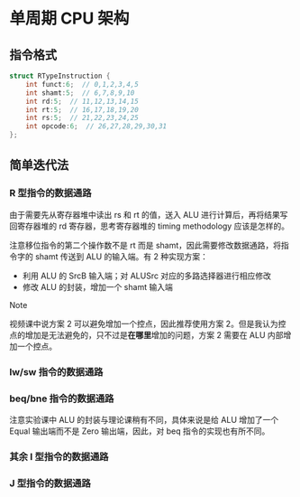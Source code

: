 # 单周期 CPU 架构

## 指令格式

```c
struct RTypeInstruction {
    int funct:6;  // 0,1,2,3,4,5
    int shamt:5;  // 6,7,8,9,10
    int rd:5;  // 11,12,13,14,15
    int rt:5;  // 16,17,18,19,20
    int rs:5;  // 21,22,23,24,25
    int opcode:6;  // 26,27,28,29,30,31
};
```

## 简单迭代法

### R 型指令的数据通路

由于需要先从寄存器堆中读出 rs 和 rt 的值，送入 ALU 进行计算后，再将结果写回寄存器堆的 rd 寄存器，思考寄存器堆的 timing methodology 应该是怎样的。

注意移位指令的第二个操作数不是 rt 而是 shamt，因此需要修改数据通路，将指令字的 shamt 传送到 ALU 的输入端。有 2 种实现方案：
* 利用 ALU 的 SrcB 输入端；对 ALUSrc 对应的多路选择器进行相应修改
* 修改 ALU 的封装，增加一个 shamt 输入端

> [!NOTE]
> 视频课中说方案 2 可以避免增加一个控点，因此推荐使用方案 2。但是我认为控点的增加是无法避免的，只不过是**在哪里**增加的问题，方案 2 需要在 ALU 内部增加一个控点。

### lw/sw 指令的数据通路

### beq/bne 指令的数据通路

注意实验课中 ALU 的封装与理论课稍有不同，具体来说是给 ALU 增加了一个 Equal 输出端而不是 Zero 输出端，因此，对 beq 指令的实现也有所不同。

### 其余 I 型指令的数据通路

### J 型指令的数据通路
